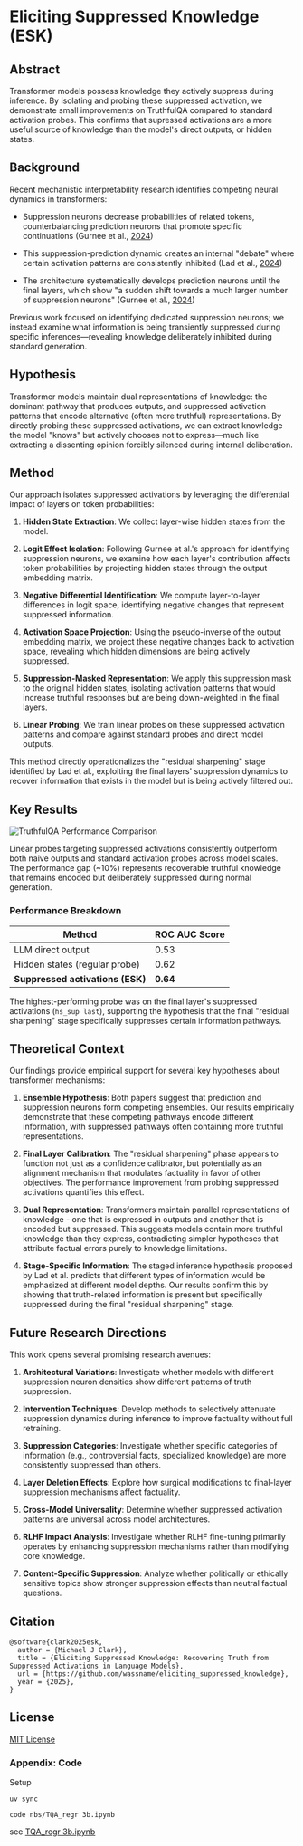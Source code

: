 # Eliciting Suppressed Knowledge (ESK)

## Abstract
Transformer models possess knowledge they actively suppress during inference. By isolating and probing these suppressed activation, we demonstrate small improvements on TruthfulQA compared to standard activation probes. This confirms that supressed activations are a more useful source of knowledge than the model's direct outputs, or hidden states.

## Background
Recent mechanistic interpretability research identifies competing neural dynamics in transformers:

- Suppression neurons decrease probabilities of related tokens, counterbalancing prediction neurons that promote specific continuations (Gurnee et al., [2024](https://arxiv.org/pdf/2401.12181))

- This suppression-prediction dynamic creates an internal "debate" where certain activation patterns are consistently inhibited (Lad et al., [2024](https://arxiv.org/html/2406.19384))

- The architecture systematically develops prediction neurons until the final layers, which show "a sudden shift towards a much larger number of suppression neurons" (Gurnee et al., [2024](https://arxiv.org/pdf/2401.12181))

Previous work focused on identifying dedicated suppression neurons; we instead examine what information is being transiently suppressed during specific inferences—revealing knowledge deliberately inhibited during standard generation.

## Hypothesis

Transformer models maintain dual representations of knowledge: the dominant pathway that produces outputs, and suppressed activation patterns that encode alternative (often more truthful) representations. By directly probing these suppressed activations, we can extract knowledge the model "knows" but actively chooses not to express—much like extracting a dissenting opinion forcibly silenced during internal deliberation.

## Method
Our approach isolates suppressed activations by leveraging the differential impact of layers on token probabilities:

1. **Hidden State Extraction**: We collect layer-wise hidden states from the model.

2. **Logit Effect Isolation**: Following Gurnee et al.'s approach for identifying suppression neurons, we examine how each layer's contribution affects token probabilities by projecting hidden states through the output embedding matrix.

3. **Negative Differential Identification**: We compute layer-to-layer differences in logit space, identifying negative changes that represent suppressed information.

4. **Activation Space Projection**: Using the pseudo-inverse of the output embedding matrix, we project these negative changes back to activation space, revealing which hidden dimensions are being actively suppressed.

5. **Suppression-Masked Representation**: We apply this suppression mask to the original hidden states, isolating activation patterns that would increase truthful responses but are being down-weighted in the final layers.

6. **Linear Probing**: We train linear probes on these suppressed activation patterns and compare against standard probes and direct model outputs.

This method directly operationalizes the "residual sharpening" stage identified by Lad et al., exploiting the final layers' suppression dynamics to recover information that exists in the model but is being actively filtered out.

## Key Results

![TruthfulQA Performance Comparison](figures/truthfulqa_performance.png)

Linear probes targeting suppressed activations consistently outperform both naive outputs and standard activation probes across model scales. The performance gap (~10%) represents recoverable truthful knowledge that remains encoded but deliberately suppressed during normal generation.

### Performance Breakdown
| Method | ROC AUC Score |
|--------|---------------|
| LLM direct output | 0.53 |
| Hidden states (regular probe) | 0.62 |
| **Suppressed activations (ESK)** | **0.64** |

The highest-performing probe was on the final layer's suppressed activations (`hs_sup last`), supporting the hypothesis that the final "residual sharpening" stage specifically suppresses certain information pathways.

## Theoretical Context

Our findings provide empirical support for several key hypotheses about transformer mechanisms:

1. **Ensemble Hypothesis**: Both papers suggest that prediction and suppression neurons form competing ensembles. Our results empirically demonstrate that these competing pathways encode different information, with suppressed pathways often containing more truthful representations.

2. **Final Layer Calibration**: The "residual sharpening" phase appears to function not just as a confidence calibrator, but potentially as an alignment mechanism that modulates factuality in favor of other objectives. The performance improvement from probing suppressed activations quantifies this effect.

3. **Dual Representation**: Transformers maintain parallel representations of knowledge - one that is expressed in outputs and another that is encoded but suppressed. This suggests models contain more truthful knowledge than they express, contradicting simpler hypotheses that attribute factual errors purely to knowledge limitations.

4. **Stage-Specific Information**: The staged inference hypothesis proposed by Lad et al. predicts that different types of information would be emphasized at different model depths. Our results confirm this by showing that truth-related information is present but specifically suppressed during the final "residual sharpening" stage.


## Future Research Directions

This work opens several promising research avenues:

1. **Architectural Variations**: Investigate whether models with different suppression neuron densities show different patterns of truth suppression.

2. **Intervention Techniques**: Develop methods to selectively attenuate suppression dynamics during inference to improve factuality without full retraining.

3. **Suppression Categories**: Investigate whether specific categories of information (e.g., controversial facts, specialized knowledge) are more consistently suppressed than others.

4. **Layer Deletion Effects**: Explore how surgical modifications to final-layer suppression mechanisms affect factuality.

5. **Cross-Model Universality**: Determine whether suppressed activation patterns are universal across model architectures.

6. **RLHF Impact Analysis**: Investigate whether RLHF fine-tuning primarily operates by enhancing suppression mechanisms rather than modifying core knowledge.

7. **Content-Specific Suppression**: Analyze whether politically or ethically sensitive topics show stronger suppression effects than neutral factual questions.

## Citation

```
@software{clark2025esk,
  author = {Michael J Clark},
  title = {Eliciting Suppressed Knowledge: Recovering Truth from Suppressed Activations in Language Models},
  url = {https://github.com/wassname/eliciting_suppressed_knowledge},
  year = {2025},
}
```

## License
[MIT License](LICENSE)


### Appendix: Code


Setup

```
uv sync

code nbs/TQA_regr 3b.ipynb

```

see [TQA_regr 3b.ipynb](nbs/TQA_regr%203b.ipynb)
